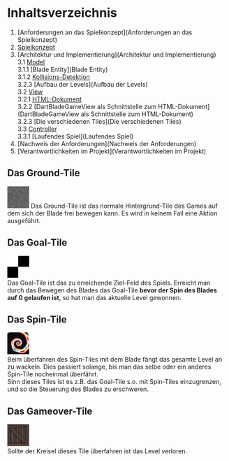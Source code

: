# Inhaltsverzeichnis

1. [Anforderungen an das Spielkonzept](Anforderungen an das Spielkonzept)
2. [Spielkonzept](Spielkonzept)
3. [Architektur und Implementierung](Architektur und Implementierung)  
   3.1 [Model](Model)  
   3.1.1 [Blade Entity](Blade Entity)  
   3.1.2 [Kollisions-Detektion](Kollisions-Detektion)  
   3.2.3 [Aufbau der Levels](Aufbau der Levels)  
   3.2 [View](View)  
   3.2.1 [HTML-Dokument](HTML-Dokument)  
   3.2.2 [DartBladeGameView als Schnittstelle zum HTML-Dokument](DartBladeGameView als Schnittstelle zum HTML-Dokument)  
   3.2.3 [Die verschiedenen Tiles](Die verschiedenen Tiles)  
   3.3 [Controller](Controller)  
   3.3.1 [Laufendes Spiel](Laufendes Spiel)  
4. [Nachweis der Anforderungen](Nachweis der Anforderungen)
5. [Verantwortlichkeiten im Projekt](Verantwortlichkeiten im Projekt)

## Das Ground-Tile

![ground](uploads/f3539658da9d00c653cfc21e34c7f5bd/ground.png) 
Das Ground-Tile ist das normale Hintergrund-Tile des Games auf dem sich der Blade frei bewegen kann. Es wird in keinem Fall eine Aktion ausgeführt.  

## Das Goal-Tile  
![goal](uploads/5b6248fdbc12f2cc90e115a0b224f65a/goal.png)  
Das Goal-Tile ist das zu erreichende Ziel-Feld des Spiels. Erreicht man durch das Bewegen des Blades das Goal-Tile **bevor der Spin des Blades auf 0 gelaufen ist**, so hat man das aktuelle Level gewonnen.  

## Das Spin-Tile  
![spin](uploads/2bc61ee40225e1130be1f1a778cd49ca/spin.gif)  
Beim überfahren des Spin-Tiles mit dem Blade fängt das gesamte Level an zu wackeln. Dies passiert solange, bis man das selbe oder ein anderes Spin-Tile nocheinmal überfährt.  
Sinn dieses Tiles ist es z.B. das Goal-Tile s.o. mit Spin-Tiles einzugrenzen, und so die Steuerung des Blades zu erschweren.

## Das Gameover-Tile  
![gameover-tile](uploads/85e58b0b41d4d1091dda23e0e04915e2/gameover-tile.png)  
Sollte der Kreisel dieses Tile überfahren ist das Level verloren.